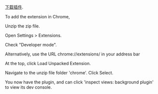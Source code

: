 



[下载插件](https://github.com/MOACChain/MOACMask/releases/download/v0.0.8/ChromeExtension.zip).










To add the extension in Chrome,

Unzip the zip file.

Open Settings > Extensions.

Check "Developer mode".

Alternatively, use the URL chrome://extensions/ in your address bar

At the top, click Load Unpacked Extension.

Navigate to the unzip file folder 'chrome'. Click Select.

You now have the plugin, and can click 'inspect views: background plugin' to view its dev console.
